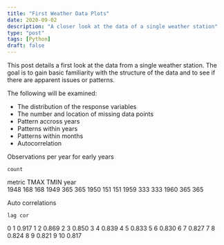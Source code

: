 ```yaml
---
title: "First Weather Data Plots"
date: 2020-09-02
description: "A closer look at the data of a single weather station"
type: "post"
tags: [Python]
draft: false
---
```


This post details a first look at the data from a single weather station. The goal is to gain basic familiarity with the structure of the data and to see if there are apparent issues or patterns.



The following will be examined:
- The distribution of the response variables
- The number and location of missing data points
- Pattern accross years
- Patterns within years
- Patterns within months
- Autocorrelation






Observations per year for early years

	count
metric	TMAX	TMIN
year		
1948	168	168
1949	365	365
1950	151	151
1959	333	333
1960	365	365




Auto correlations

	lag	cor
0	1	0.917
1	2	0.869
2	3	0.850
3	4	0.839
4	5	0.833
5	6	0.830
6	7	0.827
7	8	0.824
8	9	0.821
9	10	0.817

